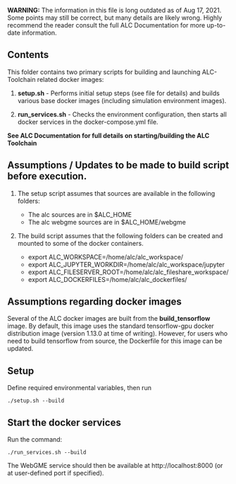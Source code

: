 **WARNING:**
The information in this file is long outdated as of Aug 17, 2021.
Some points may still be correct, but many details are likely wrong.
Highly recommend the reader consult the full ALC Documentation for more up-to-date information.


Contents
--------
This folder contains two primary scripts for building and launching ALC-Toolchain related docker images:

  1) **setup.sh** - Performs initial setup steps (see file for details) and builds various base docker images 
  (including simulation environment images).
  
  2) **run_services.sh** - Checks the environment configuration, then starts all docker services in the 
  docker-compose.yml file.

**See ALC Documentation for full details on starting/building the ALC Toolchain**

Assumptions / Updates to be made to build script before execution.
------------------------------------------------------------------

1. The setup script assumes that sources are available in the following folders:
    - The alc sources are in $ALC_HOME
    - The alc webgme sources are in $ALC_HOME/webgme

2. The build script assumes that the following folders can be created and mounted to some of the docker containers.
    - export ALC_WORKSPACE=/home/alc/alc_workspace/
    - export ALC_JUPYTER_WORKDIR=/home/alc/alc_workspace/jupyter
    - export ALC_FILESERVER_ROOT=/home/alc/alc_fileshare_workspace/
    - export ALC_DOCKERFILES=/home/alc/alc_dockerfiles/


Assumptions regarding docker images
-----------------------------------
Several of the ALC docker images are built from the **build_tensorflow** image. 
By default, this image uses the standard tensorflow-gpu docker distribution image (version 1.13.0 at time of writing). 
However, for users who need to build tensorflow from source, the Dockerfile for this image can be updated. 


Setup
-----------
Define required environmental variables, then run 

    ./setup.sh --build

Start the docker services
-------------------------
Run the command:

    ./run_services.sh --build

The WebGME service should then be available at http://localhost:8000 
(or at user-defined port if specified).






